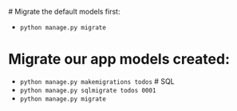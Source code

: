 # Migrate the default models first:
- `python manage.py migrate`
# Migrate our app models created:
- `python manage.py makemigrations todos`
# SQL
- `python manage.py sqlmigrate todos 0001`
- `python manage.py migrate`
